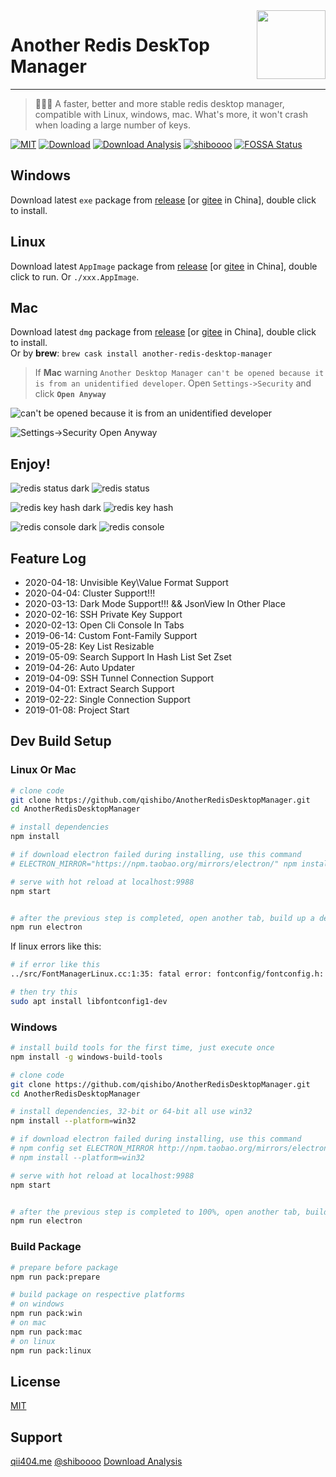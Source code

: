 <img align="right" width="110" src="https://imgup.qii404.xyz/ardm_icon.png">

# Another Redis DeskTop Manager

<hr/>

> 🚀🚀🚀 A faster, better and more stable redis desktop manager, compatible with Linux, windows, mac. What's more, it won't crash when loading a large number of keys.

[![MIT](https://img.shields.io/badge/license-MIT-000000.svg)](LICENSE)
[![Download](https://img.shields.io/github/release/qishibo/AnotherRedisDeskTopManager.svg?label=Download)](https://github.com/qishibo/AnotherRedisDesktopManager/releases)
[![Download Analysis](https://img.shields.io/badge/Download-Analysis-blue.svg)](https://qii404.me/github-release-statistics/?repo=/qishibo/AnotherRedisDesktopManager/)
[![shiboooo](https://img.shields.io/badge/Weibo-@shiboooo-red.svg)](https://weibo.com/shiboooo?is_hot=1)
[![FOSSA Status](https://app.fossa.com/api/projects/git%2Bgithub.com%2Fqishibo%2FAnotherRedisDesktopManager.svg?type=shield)](https://app.fossa.com/projects/git%2Bgithub.com%2Fqishibo%2FAnotherRedisDesktopManager?ref=badge_shield)


## Windows

Download latest `exe` package from [release](https://github.com/qishibo/AnotherRedisDesktopManager/releases) [or [gitee](https://gitee.com/qishibo/AnotherRedisDesktopManager/releases) in China], double click to install.

## Linux

Download latest `AppImage` package from [release](https://github.com/qishibo/AnotherRedisDesktopManager/releases) [or [gitee](https://gitee.com/qishibo/AnotherRedisDesktopManager/releases) in China], double click to run. Or `./xxx.AppImage`.

## Mac

Download latest `dmg` package from [release](https://github.com/qishibo/AnotherRedisDesktopManager/releases) [or [gitee](https://gitee.com/qishibo/AnotherRedisDesktopManager/releases) in China], double click to install.
<br/>Or by **brew**: `brew cask install another-redis-desktop-manager`

> If **Mac** warning `Another Desktop Manager can't be opened because it is from an unidentified developer`. Open `Settings->Security` and click **`Open Anyway`**

![can't be opened because it is from an unidentified developer](https://imgup.qii404.xyz/mac-warning.png)

![Settings->Security Open Anyway](https://imgup.qii404.xyz/blog/5d11c4feeaf6f.jpg)

## Enjoy!

![redis status dark](https://imgup.qii404.xyz/github/20200313141641.jpg)
![redis status](https://imgup.qii404.xyz/github/20200313141504.jpg)


![redis key hash dark](https://imgup.qii404.xyz/github/20200313141719.jpg)
![redis key hash](https://imgup.qii404.xyz/github/20200313141610.jpg)

![redis console dark](https://imgup.qii404.xyz/github/20200313141656.jpg)
![redis console](https://imgup.qii404.xyz/github/20200313141530.jpg)


## Feature Log

- 2020-04-18: Unvisible Key\Value Format Support
- 2020-04-04: Cluster Support!!!
- 2020-03-13: Dark Mode Support!!! && JsonView In Other Place
- 2020-02-16: SSH Private Key Support
- 2020-02-13: Open Cli Console In Tabs
- 2019-06-14: Custom Font-Family Support
- 2019-05-28: Key List Resizable
- 2019-05-09: Search Support In Hash List Set Zset
- 2019-04-26: Auto Updater
- 2019-04-09: SSH Tunnel Connection Support
- 2019-04-01: Extract Search Support
- 2019-02-22: Single Connection Support
- 2019-01-08: Project Start


## Dev Build Setup

### Linux Or Mac

```bash
# clone code
git clone https://github.com/qishibo/AnotherRedisDesktopManager.git
cd AnotherRedisDesktopManager

# install dependencies
npm install

# if download electron failed during installing, use this command
# ELECTRON_MIRROR="https://npm.taobao.org/mirrors/electron/" npm install

# serve with hot reload at localhost:9988
npm start


# after the previous step is completed, open another tab, build up a desktop client
npm run electron
```

If linux errors like this:

```bash
# if error like this
../src/FontManagerLinux.cc:1:35: fatal error: fontconfig/fontconfig.h: No such file or directory

# then try this
sudo apt install libfontconfig1-dev
```


### Windows

``` bash
# install build tools for the first time, just execute once
npm install -g windows-build-tools

# clone code
git clone https://github.com/qishibo/AnotherRedisDesktopManager.git
cd AnotherRedisDesktopManager

# install dependencies, 32-bit or 64-bit all use win32
npm install --platform=win32

# if download electron failed during installing, use this command
# npm config set ELECTRON_MIRROR http://npm.taobao.org/mirrors/electron/
# npm install --platform=win32

# serve with hot reload at localhost:9988
npm start


# after the previous step is completed to 100%, open another tab, build up a desktop client
npm run electron
```

### Build Package

```bash
# prepare before package
npm run pack:prepare

# build package on respective platforms
# on windows
npm run pack:win
# on mac
npm run pack:mac
# on linux
npm run pack:linux
```

## License

[MIT](LICENSE)


## Support

[qii404.me](https://qii404.me/)  [@shiboooo](https://weibo.com/shiboooo?is_hot=1)  [Download Analysis](https://qii404.me/github-release-statistics/?repo=/qishibo/AnotherRedisDesktopManager/)

